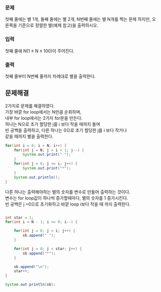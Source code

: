 ### 문제
첫째 줄에는 별 1개, 둘째 줄에는 별 2개, N번째 줄에는 별 N개를 찍는 문제
하지만, 오른쪽을 기준으로 정렬한 별(예제 참고)을 출력하시오.

### 입력
첫째 줄에 N(1 ≤ N ≤ 100)이 주어진다.

### 출력
첫째 줄부터 N번째 줄까지 차례대로 별을 출력한다.

## 문제해결
2가지로 문제를 해결하였다.   
가장 바깥 for loop에서는 N만큼 순회하며,   
내부 for loop에서는 2가지 for문을 만든다.  
하나는 N으로 초기 할당한 j를 i 보다 작을 때까지 돌며   
빈 공백을 출력하고, 다른 하나는 0으로 초기 할당한 j를 i 보다 작거나   
같을 때까지 별을 출력한다.  

```java
for(int i = 0; i < N; i++) {
    for(int j = N; j > i + 1; j--) {
        System.out.print(" ");
    }
    for(int j = 0; j <= i; j++) {
        System.out.print("*");
    }
    System.out.println();
}
```
다른 하나는 출력해야하는 별의 숫자를 변수로 만들어 출력하는 것이다.   
변수는 for loop값이 하나씩 증가할때마다, 별의 숫자를 1 증가시킨다.   
빈 공백은 j =0으로 초기화하고 바깥 loop i보다 작을 때 까지 출력한다.

```java

int star = 1;
for(int i = N - 1; i >= 0; i--) {

    for(int j = 0; j < i; j++) {
        sb.append(" ");
    }

    for(int j = 0; j < star; j++) {
        sb.append("*");
    }

    sb.append("\n");
    star++;
}

System.out.println(sb);
```